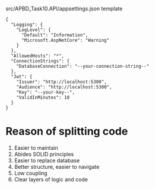 src/APBD_Task10.API/appsettings.json template
```
{
  "Logging": {
    "LogLevel": {
      "Default": "Information",
      "Microsoft.AspNetCore": "Warning"
    }
  },
  "AllowedHosts": "*",
  "ConnectionStrings": {
    "DatabaseConnection": "--your-connection-string--"
  },
  "Jwt": {
    "Issuer": "http://localhost:5300",
    "Audience": "http://localhost:5300",
    "Key": "--your-key--",
    "ValidInMinutes": 10
  }
}

```

# Reason of splitting code
1. Easier to maintain
2. Abides SOLID principles
3. Easier to replace database
4. Better structure, easier to navigate
5. Low coupling
6. Clear layers of logic and code
